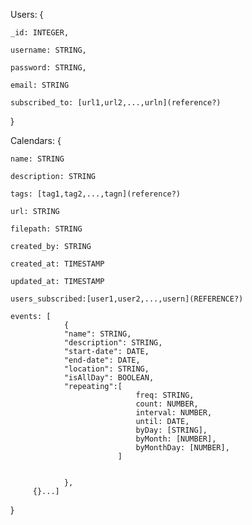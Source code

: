 
Users: {

    _id: INTEGER,
    
    username: STRING,
    
    password: STRING,
    
    email: STRING
    
    subscribed_to: [url1,url2,...,urln](reference?)

}

Calendars: {

    name: STRING
    
    description: STRING
    
    tags: [tag1,tag2,...,tagn](reference?)
    
    url: STRING
    
    filepath: STRING
    
    created_by: STRING
    
    created_at: TIMESTAMP
    
    updated_at: TIMESTAMP
    
    users_subscribed:[user1,user2,...,usern](REFERENCE?)
    
    events: [
                {
                "name": STRING,
                "description": STRING,
                "start-date": DATE, 
                "end-date": DATE, 
                "location": STRING,
                "isAllDay": BOOLEAN,
                "repeating":[
                                freq: STRING,
                                count: NUMBER,
                                interval: NUMBER,
                                until: DATE,
                                byDay: [STRING], 
                                byMonth: [NUMBER], 
                                byMonthDay: [NUMBER], 
                            ]
                
                
                },
         {}...]
    
}
